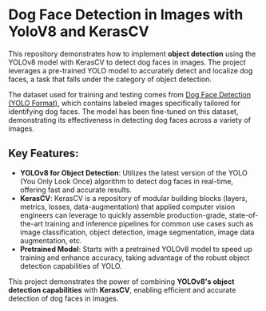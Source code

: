 # Dog Face Detection in Images with YoloV8 and KerasCV
This repository demonstrates how to implement **object detection** using the YOLOv8 model with KerasCV to detect dog faces in images. The project leverages a pre-trained YOLO model to accurately detect and localize dog faces, a task that falls under the category of object detection.

The dataset used for training and testing comes from [Dog Face Detection (YOLO Format)](https://www.kaggle.com/datasets/wutheringwang/dog-face-detectionyolo-format), which contains labeled images specifically tailored for identifying dog faces. The model has been fine-tuned on this dataset, demonstrating its effectiveness in detecting dog faces across a variety of images.

## Key Features:
- **YOLOv8 for Object Detection**: Utilizes the latest version of the YOLO (You Only Look Once) algorithm to detect dog faces in real-time, offering fast and accurate results.
- **KerasCV**: KerasCV is a repository of modular building blocks (layers, metrics, losses, data-augmentation) that applied computer vision engineers can leverage to quickly assemble production-grade, state-of-the-art training and inference pipelines for common use cases such as image classification, object detection, image segmentation, image data augmentation, etc.
- **Pretrained Model**: Starts with a pretrained YOLOv8 model to speed up training and enhance accuracy, taking advantage of the robust object detection capabilities of YOLO.

This project demonstrates the power of combining **YOLOv8's object detection capabilities** with **KerasCV**, enabling efficient and accurate detection of dog faces in images.
